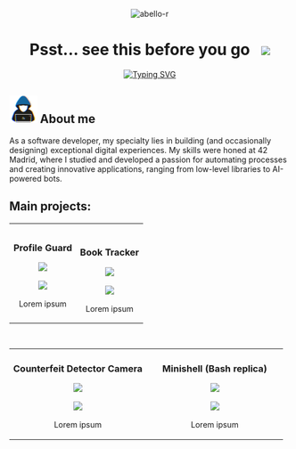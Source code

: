 <p align="center"> 
  <img src="https://komarev.com/ghpvc/?username=abello-r&label=Profile%20views&color=0e75b6&style=flat" alt="abello-r" /> 
</p>

<h1 align="center"><b>Psst... see this before you go</b>
&nbsp;
<img src="https://i.giphy.com/media/v1.Y2lkPTc5MGI3NjExMGVyNWF1ZGRjaWpldWxxcG9vZmlsNHg1aGthcmdqNXhieGZ0djJneCZlcD12MV9pbnRlcm5hbF9naWZfYnlfaWQmY3Q9ZQ/VDNDX5BhKKz0YsJkl0/giphy.gif" width="35">
</h1>

<p align="center">
<a href="https://git.io/typing-svg"><img src="https://readme-typing-svg.demolab.com?font=Avenir&weight=600&size=30&duration=2000&pause=1000&center=true&vCenter=true&random=false&width=450&height=60&lines=I+create+digital+solutions;Automate+tasks+efficiently;Develop+AI-driven+bots;Created+AI-powered+applications" alt="Typing SVG" /></a>
</p>

## <picture><img src = "https://github.com/0xAbdulKhalid/0xAbdulKhalid/raw/main/assets/mdImages/about_me.gif" width = 50px></picture> **About me** 

As a software developer, my specialty lies in building (and occasionally designing) exceptional digital experiences. My skills were honed at 42 Madrid, where I studied and developed a passion for automating processes and creating innovative applications, ranging from low-level libraries to AI-powered bots.

## Main projects:
<table>
<tr>
<td width="50%">
<h3 align="center">Profile Guard</h3>
<div align="center">
<a href="Lorem ipsum" target="_blank"><img src="Lorem ipsum"></a>
<p>
<a href="Lorem ipsum" target="_blank">
<img src="https://img.shields.io/badge/Code-63b8fe?style=for-the-badge&logo=github&logo=github&logoColor=black">
</a>
</p>
<p>Lorem ipsum</p>
</div>
                                                                                      
</td>

<td width="50%">
               <br>
<h3 align="center">Book Tracker</h3>
<div align="center">                                       
<a href="Lorem ipsum" target="_blank"><img src="Lorem ipsum"></a>
<br>
<p>
<a href="Lorem ipsum" target="_blank">
<img src="https://img.shields.io/badge/Code-63b8fe?style=for-the-badge&logo=github&logo=github&logoColor=black">
</a>
</p>
</p>Lorem ipsum</p>
</div>                                                             
</table>                                                                                 
</div>
<br>

<table>
<tr>
<td width="50%">
<h3 align="center">Counterfeit Detector Camera</h3>
<div align="center">
<a href="Lorem ipsum" target="_blank"><img src="Lorem ipsum"></a>
<p>
<a href="Lorem ipsum" target="_blank">
<img src="https://img.shields.io/badge/Code-63b8fe?style=for-the-badge&logo=github&logoColor=black">
</a>
</p>
<p>Lorem ipsum</p>
</div>
                                                                                      
</td>       

<td width="50%">
<h3 align="center">Minishell (Bash replica)</h3>
<div align="center">
<a href="Lorem ipsum" target="_blank"><img src="Lorem ipsum width="400"></a>
<p>
<a href="Lorem ipsum" target="_blank">
<img src="https://img.shields.io/badge/Code-63b8fe?style=for-the-badge&logo=github&logo=github&logoColor=black">
</a>
</p>
<p>Lorem ipsum</p>
</div>
                                                                        
</td>  
</table>                                                                                 
</div>
<br>
